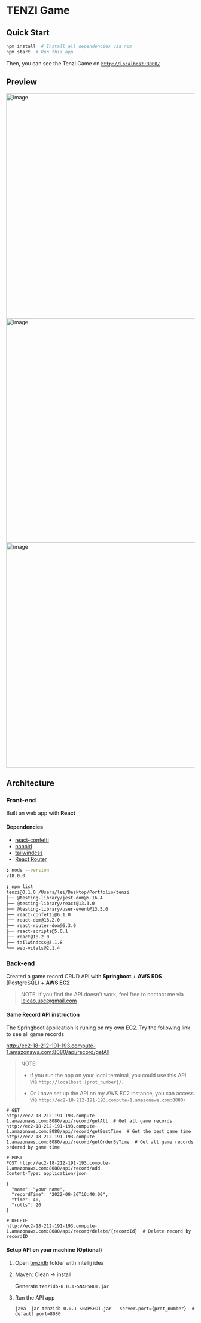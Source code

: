 # TENZI Game

## Quick Start
```bash
npm install  # Install all dependencies via npm 
npm start  # Run this app
```

Then, you can see the Tenzi Game on [`http://localhost:3000/`](http://localhost:3000/)

## Preview

<img width="600" alt="image" src="https://s2.loli.net/2022/08/26/Ban4zOE9is7grkv.png">

<img width="600" alt="image" src="https://s2.loli.net/2022/08/26/nSG9UzORN2w6dKP.png">

<img width="600" alt="image" src="https://user-images.githubusercontent.com/87511626/186850559-8bb21bee-4fa9-4c70-a2bb-aed05f1aa25e.png">



## Architecture

### Front-end

Built an web app with **React**

#### Dependencies

- [react-confetti](https://www.npmjs.com/package/react-confetti)
- [nanoid](https://www.npmjs.com/package/nanoid)
- [tailwindcss](https://tailwindcss.com/)
- [React Router](https://reactrouter.com/en/main)

```bash
❯ node --version
v18.0.0

❯ npm list
tenzi@0.1.0 /Users/lei/Desktop/Portfolio/tenzi
├── @testing-library/jest-dom@5.16.4
├── @testing-library/react@13.3.0
├── @testing-library/user-event@13.5.0
├── react-confetti@6.1.0
├── react-dom@18.2.0
├── react-router-dom@6.3.0
├── react-scripts@5.0.1
├── react@18.2.0
├── tailwindcss@3.1.8
└── web-vitals@2.1.4
```



### Back-end

Created a game record CRUD API with **Springboot** + **AWS RDS** (PostgreSQL) + **AWS EC2**

> NOTE: if you find the API doesn't work, feel free to contact me via [leicao.usc@gmail.com](mailto:leicao.usc@gmail.com)

#### Game Record API instruction

The Springboot application is runing on my own EC2. Try the following link to see all game records

http://ec2-18-212-191-193.compute-1.amazonaws.com:8080/api/record/getAll

> NOTE:
>
> - If you run the app on your local terminal, you could use this API via `http://localhost:{prot_number}/`.
>
> - Or I have set up the API on my AWS EC2 instance, you can access via `http://ec2-18-212-191-193.compute-1.amazonaws.com:8080/`

```shell
# GET
http://ec2-18-212-191-193.compute-1.amazonaws.com:8080/api/record/getAll  # Get all game records
http://ec2-18-212-191-193.compute-1.amazonaws.com:8080/api/record/getBestTime  # Get the best game time
http://ec2-18-212-191-193.compute-1.amazonaws.com:8080/api/record/getOrderByTime  # Get all game records ordered by game time

# POST
POST http://ec2-18-212-191-193.compute-1.amazonaws.com:8080/api/record/add
Content-Type: application/json

{
  "name": "your name",
  "recordTime": "2022-08-26T16:40:00",
  "time": 40,
  "rolls": 20
}

# DELETE
http://ec2-18-212-191-193.compute-1.amazonaws.com:8080/api/record/delete/{recordId}  # Delete record by recordID
```

#### Setup API on your machine (Optional)

1. Open [tenzidb](./tenzidb/) folder with intellij idea

2. Maven: Clean -> install

    Generate `tenzidb-0.0.1-SNAPSHOT.jar`

3. Run the API app

   ```shell
   java -jar tenzidb-0.0.1-SNAPSHOT.jar --server.port={prot_number}  # default port=8080
   ```

